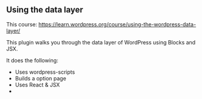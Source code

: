 ## Using the data layer

This course: https://learn.wordpress.org/course/using-the-wordpress-data-layer/

This plugin walks you through the data layer of WordPress using Blocks and JSX. 

It does the following: 
* Uses wordpress-scripts
* Builds a option page
* Uses React & JSX
* 
